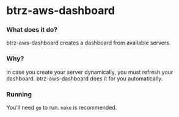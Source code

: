 btrz-aws-dashboard
=====================================
### What does it do?
btrz-aws-dashboard creates a dashboard from available servers.
### Why?
in case you create your server dynamically, you must refresh your dashboard. btrz-aws-dashboard does it for you automatically.

### Running
You'll need `go` to run. `make` is recommended. 
